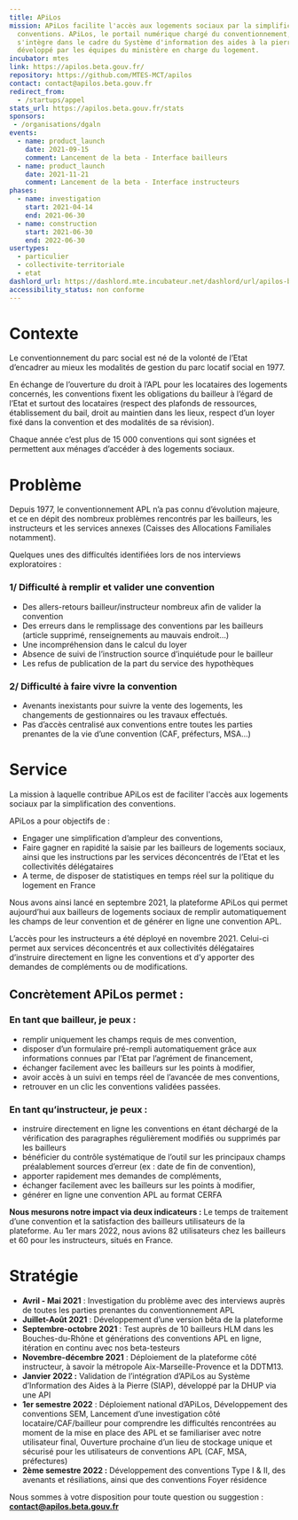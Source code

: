 ```yaml
---
title: APiLos
mission: APiLos facilite l'accès aux logements sociaux par la simplification des
  conventions. APiLos, le portail numérique chargé du conventionnement,
  s'intègre dans le cadre du Système d'information des aides à la pierre (Siap),
  développé par les équipes du ministère en charge du logement.
incubator: mtes
link: https://apilos.beta.gouv.fr/
repository: https://github.com/MTES-MCT/apilos
contact: contact@apilos.beta.gouv.fr
redirect_from:
  - /startups/appel
stats_url: https://apilos.beta.gouv.fr/stats
sponsors:
 - /organisations/dgaln
events:
  - name: product_launch
    date: 2021-09-15
    comment: Lancement de la beta - Interface bailleurs
  - name: product_launch
    date: 2021-11-21
    comment: Lancement de la beta - Interface instructeurs
phases:
  - name: investigation
    start: 2021-04-14
    end: 2021-06-30
  - name: construction
    start: 2021-06-30
    end: 2022-06-30
usertypes:
  - particulier
  - collectivite-territoriale
  - etat
dashlord_url: https://dashlord.mte.incubateur.net/dashlord/url/apilos-beta-gouv-fr/
accessibility_status: non conforme
---
```

# **Contexte**

Le conventionnement du parc social est né de la volonté de l’Etat d’encadrer au mieux les modalités de gestion du parc locatif social en 1977.

En échange de l’ouverture du droit à l’APL pour les locataires des logements concernés, les conventions fixent les obligations du bailleur à l’égard de l’Etat et surtout des locataires (respect des plafonds de ressources, établissement du bail, droit au maintien dans les lieux, respect d’un loyer fixé dans la convention et des modalités de sa révision).

Chaque année c’est plus de 15 000 conventions qui sont signées et permettent aux ménages d’accéder à des logements sociaux. 

# Problème

Depuis 1977, le conventionnement APL n’a pas connu d’évolution majeure, et ce en dépit des nombreux problèmes rencontrés par les bailleurs, les instructeurs et les services annexes (Caisses des Allocations Familiales notamment). 

Quelques unes des difficultés identifiées lors de nos interviews exploratoires : 

### 1/ Difficulté à remplir et valider une convention

* Des allers-retours bailleur/instructeur nombreux afin de valider la convention
* Des erreurs dans le remplissage des conventions par les bailleurs (article supprimé, renseignements au mauvais endroit…)
* Une incompréhension dans le calcul du loyer
* Absence de suivi de l’instruction source d’inquiétude pour le bailleur
* Les refus de publication de la part du service des hypothèques

### 2/ Difficulté à faire vivre la convention

* Avenants inexistants pour suivre la vente des logements, les changements de gestionnaires ou les travaux effectués.
* Pas d’accès centralisé aux conventions entre toutes les parties prenantes de la vie d’une convention (CAF, préfecturs, MSA…)

# Service

La mission à laquelle contribue APiLos est de faciliter l'accès aux logements sociaux par la simplification des conventions.

APiLos a pour objectifs de :

* Engager une simplification d’ampleur des conventions,
* Faire gagner en rapidité la saisie par les bailleurs de logements sociaux, ainsi que les instructions par les services déconcentrés de l’Etat et les collectivités délégataires
* A terme, de disposer de statistiques en temps réel sur la politique du logement en France

Nous avons ainsi lancé en septembre 2021, la plateforme APiLos qui permet aujourd’hui aux bailleurs de logements sociaux de remplir automatiquement les champs de leur convention et de générer en ligne une convention APL.

L’accès pour les instructeurs a été déployé en novembre 2021. Celui-ci permet aux services déconcentrés et aux collectivités délégataires d’instruire directement en ligne les conventions et d’y apporter des demandes de compléments ou de modifications.

## Concrètement APiLos permet : 

### En tant que bailleur, je peux :

* remplir uniquement les champs requis de mes convention,
* disposer d’un formulaire pré-rempli automatiquement grâce aux informations connues par l’Etat par l’agrément de financement,
* échanger facilement avec les bailleurs sur les points à modifier,
* avoir accès à un suivi en temps réel de l’avancée de mes conventions,
* retrouver en un clic les conventions validées passées.



### En tant qu’instructeur, je peux : 

* instruire directement en ligne les conventions en étant déchargé de la vérification des paragraphes régulièrement modifiés ou supprimés par les bailleurs
* bénéficier du contrôle systématique de l’outil sur les principaux champs préalablement sources d’erreur (ex : date de fin de convention),
* apporter rapidement mes demandes de compléments,
* échanger facilement avec les bailleurs sur les points à modifier,
* générer en ligne une convention APL au format CERFA

**Nous mesurons notre impact via deux indicateurs :** Le temps de traitement d’une convention et la satisfaction des bailleurs utilisateurs de la plateforme. Au 1er mars 2022, nous avions 82 utilisateurs chez les bailleurs et 60 pour les instructeurs, situés en France.



# Stratégie

* **Avril - Mai 2021** : Investigation du problème avec des interviews auprès de toutes les parties prenantes du conventionnement APL 
* **Juillet-Août 2021** : Développement d’une version bêta de la plateforme
* **Septembre-octobre 2021** : Test auprès de 10 bailleurs HLM dans les Bouches-du-Rhône et générations des conventions APL en ligne, itération en continu avec nos beta-testeurs
* **Novembre-décembre 2021** : Déploiement de la plateforme côté instructeur, à savoir la métropole Aix-Marseille-Provence et la DDTM13.
* **Janvier 2022 :** Validation de l’intégration d’APiLos au Système d’Information des Aides à la Pierre (SIAP), développé par la DHUP via une API 
* **1er semestre 2022** : Déploiement national d’APiLos, Développement des conventions SEM, Lancement d’une investigation côté locataire/CAF/bailleur pour comprendre les difficultés rencontrées au moment de la mise en place des APL et se familiariser avec notre utilisateur final, Ouverture prochaine d’un lieu de stockage unique et sécurisé pour les utilisateurs de conventions APL (CAF, MSA, préfectures)
* **2ème semestre 2022 :** Développement des conventions Type I & II, des avenants et résiliations, ainsi que des conventions Foyer résidence



Nous sommes à votre disposition pour toute question ou suggestion : **contact@apilos.beta.gouv.fr**
